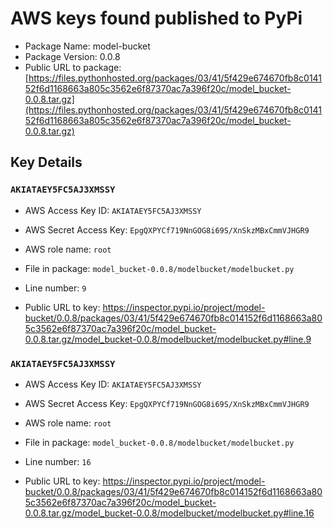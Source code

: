 # AWS keys found published to PyPi

* Package Name: model-bucket
* Package Version: 0.0.8
* Public URL to package: [https://files.pythonhosted.org/packages/03/41/5f429e674670fb8c014152f6d1168663a805c3562e6f87370ac7a396f20c/model_bucket-0.0.8.tar.gz](https://files.pythonhosted.org/packages/03/41/5f429e674670fb8c014152f6d1168663a805c3562e6f87370ac7a396f20c/model_bucket-0.0.8.tar.gz)

## Key Details

### `AKIATAEY5FC5AJ3XMSSY`

* AWS Access Key ID: `AKIATAEY5FC5AJ3XMSSY`
* AWS Secret Access Key: `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` 
* AWS role name: `root`
* File in package: `model_bucket-0.0.8/modelbucket/modelbucket.py`
* Line number: `9`

* Public URL to key: https://inspector.pypi.io/project/model-bucket/0.0.8/packages/03/41/5f429e674670fb8c014152f6d1168663a805c3562e6f87370ac7a396f20c/model_bucket-0.0.8.tar.gz/model_bucket-0.0.8/modelbucket/modelbucket.py#line.9



### `AKIATAEY5FC5AJ3XMSSY`

* AWS Access Key ID: `AKIATAEY5FC5AJ3XMSSY`
* AWS Secret Access Key: `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` 
* AWS role name: `root`
* File in package: `model_bucket-0.0.8/modelbucket/modelbucket.py`
* Line number: `16`

* Public URL to key: https://inspector.pypi.io/project/model-bucket/0.0.8/packages/03/41/5f429e674670fb8c014152f6d1168663a805c3562e6f87370ac7a396f20c/model_bucket-0.0.8.tar.gz/model_bucket-0.0.8/modelbucket/modelbucket.py#line.16


